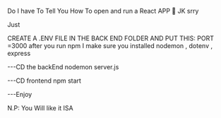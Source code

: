 Do I have To Tell You How To open and run a React APP 👻
JK srry

Just 

CREATE A .ENV FILE IN THE BACK END FOLDER AND PUT THIS:
PORT =3000
after you run npm I 
make  sure you installed nodemon , dotenv , express 


---CD the backEnd nodemon server.js 

---CD frontend npm start 

---Enjoy

N.P: You Will like it ISA



